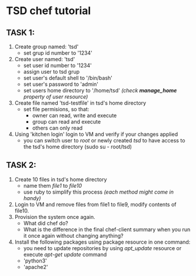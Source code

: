 # TSD chef tutorial

## TASK 1:
1. Create group named: 'tsd'
    - set grup id number to '1234'
2. Create user named: 'tsd'
    - set user id number to '1234'
    - assign user to tsd grup
    - set user's default shell to '/bin/bash'
    - set user's password to 'admin'
    - set users home directory to '/home/tsd' *(check **manage_home** property of user resource)*
3. Create file named 'tsd-testfile' in tsd's home directory
    - set file permisions, so that:
        * owner can read, write and execute
        * group can read and execute
        * others can only read
4. Using 'kitchen login' login to VM and verify if your changes applied
    - you can switch user to *root* or newly created *tsd* to have access to the tsd's home directory (sudo su - root/tsd)

## TASK 2:
1. Create 10 files in tsd's home directory
    * name them *file1* to *file10*
    * use ruby to simplify this process *(each method might come in handy)*
2. Login to VM and remove files from file1 to file9, modify contents of file10.
3. Provision the system once again.
    * What did chef do?
    * What is the difference in the final chef-client summary when you run it once again without changing anything?
4. Install the following packages using package resource in one command:
    * you need to update repositories by using *apt_update* resource or execute *apt-get update* command
    * 'python3'
    * 'apache2'
